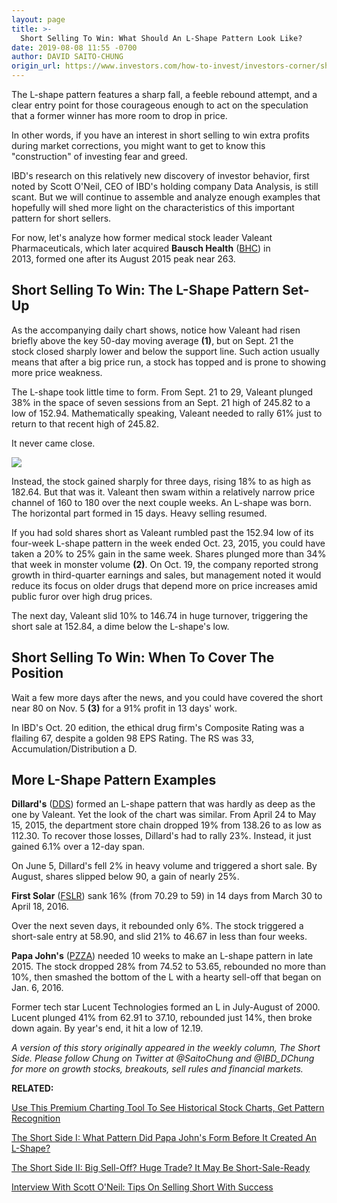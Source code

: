 ```yaml
---
layout: page
title: >-
  Short Selling To Win: What Should An L-Shape Pattern Look Like?
date: 2019-08-08 11:55 -0700
author: DAVID SAITO-CHUNG
origin_url: https://www.investors.com/how-to-invest/investors-corner/short-selling-to-win-what-should-an-l-shape-pattern-look-like
---
```





The L-shape pattern features a sharp fall, a feeble rebound attempt, and a clear entry point for those courageous enough to act on the speculation that a former winner has more room to drop in price.




In other words, if you have an interest in short selling to win extra profits during market corrections, you might want to get to know this "construction" of investing fear and greed.


IBD's research on this relatively new discovery of investor behavior, first noted by Scott O'Neil, CEO of IBD's holding company Data Analysis, is still scant. But we will continue to assemble and analyze enough examples that hopefully will shed more light on the characteristics of this important pattern for short sellers.



For now, let's analyze how former medical stock leader Valeant Pharmaceuticals, which later acquired **Bausch Health** ([BHC](https://research.investors.com/quote.aspx?symbol=BHC)) in 2013, formed one after its August 2015 peak near 263.


Short Selling To Win: The L-Shape Pattern Set-Up
------------------------------------------------


As the accompanying daily chart shows, notice how Valeant had risen briefly above the key 50-day moving average **(1)**, but on Sept. 21 the stock closed sharply lower and below the support line. Such action usually means that after a big price run, a stock has topped and is prone to showing more price weakness.


The L-shape took little time to form. From Sept. 21 to 29, Valeant plunged 38% in the space of seven sessions from an Sept. 21 high of 245.82 to a low of 152.94. Mathematically speaking, Valeant needed to rally 61% just to return to that recent high of 245.82.


It never came close.


![](https://www.investors.com/wp-content/uploads/2017/04/ShortSide_042417.png)


Instead, the stock gained sharply for three days, rising 18% to as high as 182.64. But that was it. Valeant then swam within a relatively narrow price channel of 160 to 180 over the next couple weeks. An L-shape was born. The horizontal part formed in 15 days. Heavy selling resumed.


If you had sold shares short as Valeant rumbled past the 152.94 low of its four-week L-shape pattern in the week ended Oct. 23, 2015, you could have taken a 20% to 25% gain in the same week. Shares plunged more than 34% that week in monster volume **(2)**. On Oct. 19, the company reported strong growth in third-quarter earnings and sales, but management noted it would reduce its focus on older drugs that depend more on price increases amid public furor over high drug prices.


The next day, Valeant slid 10% to 146.74 in huge turnover, triggering the short sale at 152.84, a dime below the L-shape's low.


Short Selling To Win: When To Cover The Position
------------------------------------------------


Wait a few more days after the news, and you could have covered the short near 80 on Nov. 5 **(3)** for a 91% profit in 13 days' work.


In IBD's Oct. 20 edition, the ethical drug firm's Composite Rating was a flailing 67, despite a golden 98 EPS Rating. The RS was 33, Accumulation/Distribution a D.


More L-Shape Pattern Examples
-----------------------------



**Dillard's** ([DDS](https://research.investors.com/quote.aspx?symbol=DDS)) formed an L-shape pattern that was hardly as deep as the one by Valeant. Yet the look of the chart was similar. From April 24 to May 15, 2015, the department store chain dropped 19% from 138.26 to as low as 112.30. To recover those losses, Dillard's had to rally 23%. Instead, it just gained 6.1% over a 12-day span.


On June 5, Dillard's fell 2% in heavy volume and triggered a short sale. By August, shares slipped below 90, a gain of nearly 25%.



**First Solar** ([FSLR](https://research.investors.com/quote.aspx?symbol=FSLR)) sank 16% (from 70.29 to 59) in 14 days from March 30 to April 18, 2016.


Over the next seven days, it rebounded only 6%. The stock triggered a short-sale entry at 58.90, and slid 21% to 46.67 in less than four weeks.


**Papa John's** ([PZZA](https://research.investors.com/quote.aspx?symbol=PZZA)) needed 10 weeks to make an L-shape pattern in late 2015. The stock dropped 28% from 74.52 to 53.65, rebounded no more than 10%, then smashed the bottom of the L with a hearty sell-off that began on Jan. 6, 2016.



Former tech star Lucent Technologies formed an L in July-August of 2000. Lucent plunged 41% from 62.91 to 37.10, rebounded just 14%, then broke down again. By year's end, it hit a low of 12.19.


*A version of this story originally appeared in the weekly column, The Short Side. Please follow Chung on Twitter at @SaitoChung and @IBD\_DChung for more on growth stocks, breakouts, sell rules and financial markets.*


**RELATED:**


[Use This Premium Charting Tool To See Historical Stock Charts, Get Pattern Recognition](https://shop.investors.com/offer/splashresponsive.aspx?id=ms-3weeks)


[The Short Side I: What Pattern Did Papa John's Form Before It Created An L-Shape?](https://www.investors.com/research/the-short-side/how-the-l-shape-pattern-can-help-you-sell-short-for-big-profits/)


[The Short Side II: Big Sell-Off? Huge Trade? It May Be Short-Sale-Ready](https://www.investors.com/research/the-short-side/before-selling-short-find-clues-that-institutions-are-selling-with-abandon/)


[Interview With Scott O'Neil: Tips On Selling Short With Success](https://www.investors.com/research/the-short-side/how-to-sell-short-stocks-in-the-market/)





